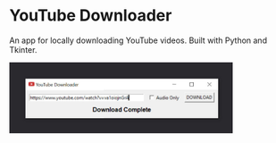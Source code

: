 # YouTube Downloader

An app for locally downloading YouTube videos. Built with Python and Tkinter.

<img src="screenshot.jpg" width=400>
